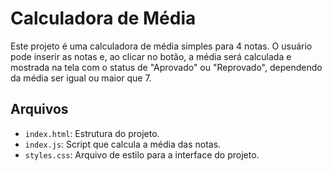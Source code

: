 # Calculadora de Média

Este projeto é uma calculadora de média simples para 4 notas. O usuário pode inserir as notas e, ao clicar no botão, a média será calculada e mostrada na tela com o status de "Aprovado" ou "Reprovado", dependendo da média ser igual ou maior que 7.

##  Arquivos

- `index.html`: Estrutura do projeto.
- `index.js`: Script que calcula a média das notas.
- `styles.css`: Arquivo de estilo para a interface do projeto.
